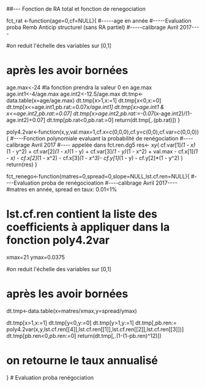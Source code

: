 
##--- Fonction de RA total et fonction de renegociation

fct_rat <-function(age=0,cf=NULL){
  #-----age en année 
  #-----Evaluation proba Remb Anticip structurel (sans RA partiel)
  #-----calibrage Avril 2017----
  
  #on reduit l'échelle des variables sur [0,1] 
  # après les avoir bornées 
  age.max<-24 #la fonction prendra la valeur 0 en age.max
  age.int1<-4/age.max
  age.int2<-12.5/age.max
  dt.tmp<-data.table(x=age/age.max)
  dt.tmp[x>1,x:=1]
  dt.tmp[x<0,x:=0]
  dt.tmp[x<=age.int1,pb.rat:=0.07*x/age.int1]
  dt.tmp[x>age.int1 & x<=age.int2,pb.rat:=0.07]
  dt.tmp[x>age.int2,pb.rat:=-0.07*(x-age.int2)/(1-age.int2)+0.07]
  dt.tmp[pb.rat<0,pb.rat:=0]
  return(dt.tmp[,.(pb.rat)])
}

poly4.2var<-function(x,y,val.max=1,cf.x=c(0,0,0),cf.y=c(0,0),cf.var=c(0,0,0)){
  #----Fonction polynomiale evaluant la probabilité de renégociation
  #---- calibrage Avril 2017
  #---- appelée dans fct.ren.dg5
  res<- x*y*( cf.var[1]*(1 - x)*(1 - y^2) +
                cf.var[2]*(1 - x)*(1 - y) +
                cf.var[3]*(1 - y)*(1 - x^2) +
                val.max -
                cf.x[1]*(1 - x) -
                cf.x[2]*(1 - x^2) -
                cf.x[3]*(1 - x^3)-
                cf.y[1]*(1 - y) -
                cf.y[2]*(1 - y^2) )
  return(res)
}  

fct_renego<-function(matres=0,spread=0,slope=NULL,lst.cf.ren=NULL){ 
  #----Evaluation proba de renégocioation
  #----calibrage Avril 2017----
  #matres en année, spread en taux: 0.01=1%
  # lst.cf.ren contient la liste des coefficients à appliquer dans la fonction poly4.2var 
  xmax=21
  ymax=0.0375
  
  #on reduit l'échelle des variables sur [0,1] 
  # après les avoir bornées 
  dt.tmp<-data.table(x=matres/xmax,y=spread/ymax)
  
  dt.tmp[x>1,x:=1]
  dt.tmp[y<0,y:=0]
  dt.tmp[y>1,y:=1]
  dt.tmp[,pb.ren:= poly4.2var(x,y,lst.cf.ren[[4]],lst.cf.ren[[1]],lst.cf.ren[[2]],lst.cf.ren[[3]])]
  dt.tmp[pb.ren<0,pb.ren:=0]
  return(dt.tmp[,.(1-(1-pb.ren)^12)])
  # on retourne le taux annualisé
}  # Evaluation proba renégociation
